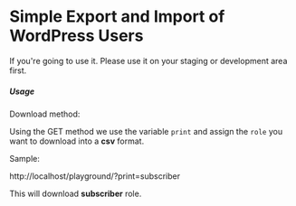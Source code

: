 Simple Export and Import of WordPress Users
==========

If you're going to use it. Please use it on your staging or development area first.

##### Usage

Download method:

Using the GET method we use the variable `print` and assign the `role` you want to 
download into a **csv** format.

Sample:

http://localhost/playground/?print=subscriber

This will download **subscriber** role.